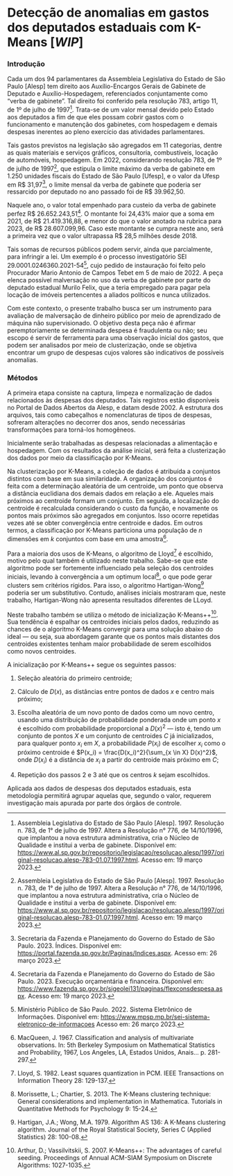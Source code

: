 # Detecção de anomalias em gastos dos deputados estaduais com K-Means [*WIP*]

### Introdução

Cada um dos 94 parlamentares da Assembleia Legislativa do Estado de São Paulo [Alesp] tem direito aos Auxílio-Encargos Gerais de Gabinete de Deputado e Auxílio-Hospedagem, referenciados conjuntamente como “verba de gabinete”. Tal direito foi conferido pela resolução 783, artigo 11, de 1º de julho de 1997[^1]. Trata-se de um valor mensal devido pelo Estado aos deputados a fim de que eles possam cobrir gastos com o funcionamento e manutenção dos gabinetes, com hospedagem e demais despesas inerentes ao pleno exercício das atividades parlamentares. 

Tais gastos previstos na legislação são agregados em 11 categorias, dentre as quais materiais e serviços gráficos, consultoria, combustíveis, locação de automóveis, hospedagem. Em 2022, considerando resolução 783, de 1º de julho de 1997[^1], que estipula o limite máximo da verba de gabinete em 1.250 unidades fiscais do Estado de São Paulo [Ufesp], e o valor da Ufesp em R\$ 31,97[^2], o limite mensal da verba de gabinete que poderia ser ressarcido por deputado no ano passado foi de R\$ 39.962,50. 

Naquele ano, o valor total empenhado para custeio da verba de gabinete perfez R\$ 26.652.243,51[^3]. O montante foi 24,43\% maior que a soma em 2021, de R\$ 21.419.316,88, e menor do que o valor anotado na rubrica para 2023, de R\$ 28.607.099,96. Caso este montante se cumpra neste ano, será a primeira vez que o valor ultrapassa R$ 28,5 milhões desde 2018.

Tais somas de recursos públicos podem servir, ainda que parcialmente, para infringir a lei. Um exemplo é o processo investigatório SEI 29.0001.0246360.2021-54[^4], cujo pedido de instauração foi feito pelo Procurador Mario Antonio de Campos Tebet em 5 de maio de 2022. A peça elenca possível malversação no uso da verba de gabinete por parte do deputado estadual Murilo Felix, que a teria empregado para pagar pela locação de imóveis pertencentes a aliados políticos e nunca utilizados.

Com este contexto, o presente trabalho busca ser um instrumento para avaliação de malversação de dinheiro público por meio de aprendizado de máquina não supervisionado. O objetivo desta peça não é afirmar peremptoriamente se determinada despesa é fraudulenta ou não; seu escopo é servir de ferramenta para uma observação inicial dos gastos, que podem ser analisados por meio de clusterização, onde se objetiva encontrar um grupo de despesas cujos valores são indicativos de possíveis anomalias.

### Métodos 

A primeira etapa consiste na captura, limpeza e normalização de dados relacionados às despesas dos deputados. Tais registros estão disponíveis no Portal de Dados Abertos da Alesp, e datam desde 2002. A estrutura dos arquivos, tais como cabeçalhos e nomenclaturas de tipos de despesas, sofreram alterações no decorrer dos anos, sendo necessárias transformações para torná-los homogêneos.

Inicialmente serão trabalhadas as despesas relacionadas a alimentação e hospedagem. Com os resultados da análise inicial, será feita a clusterização dos dados por meio da classificação por K-Means. 

Na clusterização por K-Means, a coleção de dados é atribuída a conjuntos distintos com base em sua similaridade. A organização dos conjuntos é feita com a determinação aleatória de um centroide, um ponto que observa a distância euclidiana dos demais dados em relação a ele. Aqueles mais próximos ao centroide formam um conjunto. Em seguida, a localização do centroide é recalculada considerando o custo da função, e novamente os pontos mais próximos são agregados em conjuntos. Isso ocorre repetidas vezes até se obter convergência entre centroide e dados. Em outros termos, a classificação por K-Means particiona uma população de $n$ dimensões em $k$ conjuntos com base em uma amostra[^5]. 

Para a maioria dos usos de K-Means, o algoritmo de Lloyd[^6] é escolhido, motivo pelo qual também é utilizado neste trabalho. Sabe-se que este algoritmo pode ser fortemente influenciado pela seleção dos centroides iniciais, levando à convergência a um optimum local[^7], o que pode gerar clusters sem critérios rígidos. Para isso, o algoritmo Hartigan-Wong[^8] poderia ser um substitutivo. Contudo, análises iniciais mostraram que, neste trabalho, Hartigan-Wong não apresenta resultados diferentes de LLoyd.

Neste trabalho também se utiliza o método de inicialização K-Means++[^9]. Sua tendência é espalhar os centroides iniciais pelos dados, reduzindo as chances de o algoritmo K-Means convergir para uma solução abaixo do ideal &mdash; ou seja, sua abordagem garante que os pontos mais distantes dos centroides existentes tenham maior probabilidade de serem escolhidos como novos centroides.

A inicialização por K-Means++ segue os seguintes passos:

1. Seleção aleatória do primeiro centroide;

2. Cálculo de $D(x)$, as distâncias entre pontos de dados $x$ e centro mais próximo;

3. Escolha aleatória de um novo ponto de dados como um novo centro, usando uma distribuição de probabilidade ponderada onde um ponto $x$ é escolhido com probabilidade proporcional a $D(x)^2$ &mdash; isto é, tendo um conjunto de pontos $X$ e um conjunto de centroides $C$ já inicializados, para qualquer ponto $x_i$ em $X$, a probabilidade $P(x_i)$ de escolher $x_i$ como o próximo centroide é $P(x_i) = \frac{D(x_i)^2}{\sum_{x \in X} D(x)^2}$, onde $D(x_i)$ é a distância de $x_i$ a partir do centroide mais próximo em $C$;

4. Repetição dos passos 2 e 3 até que os centros $k$ sejam escolhidos.

Aplicada aos dados de despesas dos deputados estaduais, esta metodologia permitirá agrupar aquelas que, segundo o valor, requerem investigação mais apurada por parte dos órgãos de controle. 

[^1]: Assembleia Legislativa do Estado de São Paulo [Alesp]. 1997. Resolução n. 783, de 1° de julho de 1997. Altera a Resolução n° 776, de 14/10/1996, que implantou a nova estrutura administrativa, cria o Núcleo de Qualidade e institui a verba de gabinete. Disponível em: https://www.al.sp.gov.br/repositorio/legislacao/resolucao.alesp/1997/original-resolucao.alesp-783-01.07.1997.html. Acesso em: 19 março 2023.

[^2]: Secretaria da Fazenda e Planejamento do Governo do Estado de São Paulo. 2023. Índices. Disponível em: https://portal.fazenda.sp.gov.br/Paginas/Indices.aspx. Acesso em: 26 março 2023.

[^3]: Secretaria da Fazenda e Planejamento do Governo do Estado de São Paulo. 2023. Execução orçamentária e financeira. Disponível em: https://www.fazenda.sp.gov.br/sigeolei131/paginas/flexconsdespesa.aspx. Acesso em: 19 março 2023.

[^4]: Ministério Público de São Paulo. 2022. Sistema Eletrônico de Informações. Disponível em: https://www.mpsp.mp.br/sei-sistema-eletronico-de-informacoes Acesso em: 26 março 2023.

[^5]: MacQueen, J. 1967. Classification and analysis of multivariate observations. In: 5th Berkeley Symposium on Mathematical Statistics and Probability, 1967, Los Angeles, LA, Estados Unidos, Anais… p. 281-297.

[^6]: Lloyd, S. 1982. Least squares quantization in PCM. IEEE Transactions on Information Theory 28: 129-137.

[^7]: Morissette, L.; Chartier, S. 2013. The K-Means clustering technique: General considerations and implementation in Mathematica. Tutorials in Quantitative Methods for Psychology 9: 15-24.

[^8]: Hartigan, J.A.; Wong, M.A. 1979. Algorithm AS 136: A K-Means clustering algorithm. Journal of the Royal Statistical Society, Series C (Applied Statistics) 28: 100-08.

[^9]: Arthur, D.; Vassilvitskii, S. 2007. K-Means++: The advantages of careful seeding. Proceedings of Annual ACM-SIAM Symposium on Discrete Algorithms: 1027-1035.